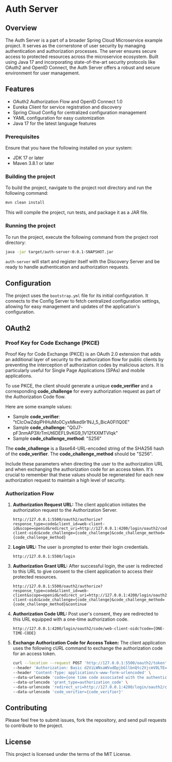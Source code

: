 # Auth Server

## Overview

The Auth Server is a part of a broader Spring Cloud Microservice example project. It serves as the cornerstone of user security by managing authentication and authorization processes. The server ensures secure access to protected resources across the microservice ecosystem. Built using Java 17 and incorporating state-of-the-art security protocols like OAuth2 and OpenID Connect, the Auth Server offers a robust and secure environment for user management.

## Features

- OAuth2 Authorization Flow and OpenID Connect 1.0
- Eureka Client for service registration and discovery
- Spring Cloud Config for centralized configuration management
- YAML configuration for easy customization
- Java 17 for the latest language features

### Prerequisites

Ensure that you have the following installed on your system:

- JDK 17 or later
- Maven 3.8.1 or later

### Building the project

To build the project, navigate to the project root directory and run the following command:

```bash
mvn clean install
```

This will compile the project, run tests, and package it as a JAR file.

### Running the project

To run the project, execute the following command from the project root directory:
```bash
java -jar target/auth-server-0.0.1-SNAPSHOT.jar
```

`auth-server` will start and register itself with the Discovery Server and be ready to handle authentication and authorization requests.

## Configuration

The project uses the `bootstrap.yml` file for its initial configuration. It connects to the Config Server to fetch centralized configuration settings, allowing for easy management and updates of the application's configuration.

## OAuth2

### Proof Key for Code Exchange (PKCE)

Proof Key for Code Exchange (PKCE) is an OAuth 2.0 extension that adds an additional layer of security to the authorization flow for public clients by preventing the interception of authorization codes by malicious actors. It is particularly useful for Single Page Applications (SPAs) and mobile applications.

To use PKCE, the client should generate a unique **code_verifier** and a corresponding **code_challenge** for every authorization request as part of the Authorization Code flow.

Here are some example values:

- Sample **code_verifier**: "tClcOwZdqiPHHuMo0CyxMked9r1NJ_5_BicA0FI1Q0E"
- Sample **code_challenge**: "Q0J7-pF3nmAP3XrTmUt6DEFL9vKG9_1V12fXXMTVIqk"
- Sample **code_challenge_method**: "S256"

The **code_challenge** is a Base64-URL-encoded string of the SHA256 hash of the **code_verifier**. The **code_challenge_method** should be "S256".

Include these parameters when directing the user to the authorization URL and when exchanging the authorization code for an access token. It's crucial to remember that these values should be regenerated for each new authorization request to maintain a high level of security.

### Authorization Flow

1.  **Authorization Request URL:** The client application initiates the authorization request to the Authorization Server.

    ```url
    http://127.0.0.1:5500/oauth2/authorize?response_type=code&client_id=web-client-id&scope=openid&redirect_uri=http://127.0.0.1:4200/login/oauth2/code/web-client-oidc&code_challenge={code_challenge}&code_challenge_method={code_challenge_method}
    ```

2.  **Login URL:** The user is prompted to enter their login credentials.

    ```url
    http://127.0.0.1:5500/login
    ```

3.  **Authorization Grant URL:** After successful login, the user is redirected to this URL to give consent to the client application to access their protected resources.

    ```url
    http://127.0.0.1:5500/oauth2/authorize?response_type=code&client_id=web-client&scope=openid&redirect_uri=http://127.0.0.1:4200/login/oauth2/code/web-client-oidc&code_challenge={code_challenge}&code_challenge_method={code_challenge_method}&continue
    ```

4.  **Authorization Code URL:** Post user's consent, they are redirected to this URL equipped with a one-time authorization code.

    ```url
    http://127.0.0.1:4200/login/oauth2/code/web-client-oidc?code={ONE-TIME-CODE}
    ```

5.  **Exchange Authorization Code for Access Token:** The client application uses the following cURL command to exchange the authorization code for an access token.

    ```bash
    curl --location --request POST 'http://127.0.0.1:5500/oauth2/token' \
    --header 'Authorization: Basic d2ViLWNsaWVudDpjbGllbnQtc2VjcmV0LTE=' \
    --header 'Content-Type: application/x-www-form-urlencoded' \
    --data-urlencode 'code={one time code associated with the authentication event}' \
    --data-urlencode 'grant_type=authorization_code' \
    --data-urlencode 'redirect_uri=http://127.0.0.1:4200/login/oauth2/code/web-client-oidc' \
    --data-urlencode 'code_verifier={code_verifier}'
    ```

## Contributing

Please feel free to submit issues, fork the repository, and send pull requests to contribute to the project.

## License
This project is licensed under the terms of the MIT License.